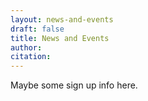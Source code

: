 ```yaml
---
layout: news-and-events
draft: false
title: News and Events
author:
citation: 
---
```


Maybe some sign up info here.